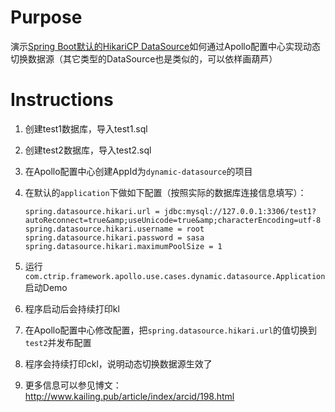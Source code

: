 # Purpose

演示[Spring Boot默认的HikariCP DataSource](https://github.com/brettwooldridge/HikariCP)如何通过Apollo配置中心实现动态切换数据源（其它类型的DataSource也是类似的，可以依样画葫芦）

# Instructions

1. 创建test1数据库，导入test1.sql
2. 创建test2数据库，导入test2.sql
3. 在Apollo配置中心创建AppId为`dynamic-datasource`的项目
2. 在默认的`application`下做如下配置（按照实际的数据库连接信息填写）：

    ```properties
    spring.datasource.hikari.url = jdbc:mysql://127.0.0.1:3306/test1?autoReconnect=true&amp;useUnicode=true&amp;characterEncoding=utf-8
    spring.datasource.hikari.username = root
    spring.datasource.hikari.password = sasa
    spring.datasource.hikari.maximumPoolSize = 1
    ```
3. 运行`com.ctrip.framework.apollo.use.cases.dynamic.datasource.Application`启动Demo
4. 程序启动后会持续打印kl
5. 在Apollo配置中心修改配置，把`spring.datasource.hikari.url`的值切换到`test2`并发布配置
6. 程序会持续打印ckl，说明动态切换数据源生效了
7. 更多信息可以参见博文：http://www.kailing.pub/article/index/arcid/198.html

